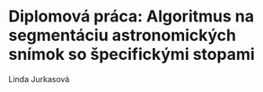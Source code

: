 # Diplomová práca: Algoritmus na segmentáciu astronomických snímok so špecifickými stopami
Linda Jurkasová


